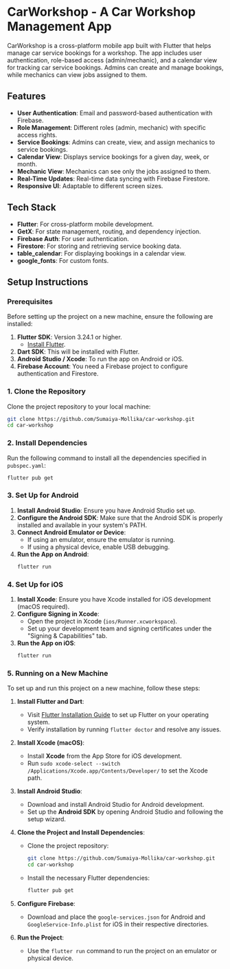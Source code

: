 # CarWorkshop - A Car Workshop Management App

CarWorkshop is a cross-platform mobile app built with Flutter that helps manage car service bookings for a workshop. The app includes user authentication, role-based access (admin/mechanic), and a calendar view for tracking car service bookings. Admins can create and manage bookings, while mechanics can view jobs assigned to them.

## Features
- **User Authentication**: Email and password-based authentication with Firebase.
- **Role Management**: Different roles (admin, mechanic) with specific access rights.
- **Service Bookings**: Admins can create, view, and assign mechanics to service bookings.
- **Calendar View**: Displays service bookings for a given day, week, or month.
- **Mechanic View**: Mechanics can see only the jobs assigned to them.
- **Real-Time Updates**: Real-time data syncing with Firebase Firestore.
- **Responsive UI**: Adaptable to different screen sizes.

## Tech Stack
- **Flutter**: For cross-platform mobile development.
- **GetX**: For state management, routing, and dependency injection.
- **Firebase Auth**: For user authentication.
- **Firestore**: For storing and retrieving service booking data.
- **table_calendar**: For displaying bookings in a calendar view.
- **google_fonts**: For custom fonts.

## Setup Instructions

### Prerequisites
Before setting up the project on a new machine, ensure the following are installed:

1. **Flutter SDK**: Version 3.24.1 or higher.
   - [Install Flutter](https://flutter.dev/docs/get-started/install).
2. **Dart SDK**: This will be installed with Flutter.
3. **Android Studio / Xcode**: To run the app on Android or iOS.
4. **Firebase Account**: You need a Firebase project to configure authentication and Firestore.

### 1. Clone the Repository
Clone the project repository to your local machine:

```bash
git clone https://github.com/Sumaiya-Mollika/car-workshop.git
cd car-workshop
```

### 2. Install Dependencies
Run the following command to install all the dependencies specified in `pubspec.yaml`:

```bash
flutter pub get
```

### 3. Set Up for Android
1. **Install Android Studio**: Ensure you have Android Studio set up.
2. **Configure the Android SDK**: Make sure that the Android SDK is properly installed and available in your system's PATH.
3. **Connect Android Emulator or Device**:
   - If using an emulator, ensure the emulator is running.
   - If using a physical device, enable USB debugging.
4. **Run the App on Android**:
   ```bash
   flutter run
   ```

### 4. Set Up for iOS
1. **Install Xcode**: Ensure you have Xcode installed for iOS development (macOS required).
2. **Configure Signing in Xcode**:
   - Open the project in Xcode (`ios/Runner.xcworkspace`).
   - Set up your development team and signing certificates under the "Signing & Capabilities" tab.
3. **Run the App on iOS**:
   ```bash
   flutter run
   ```

### 5. Running on a New Machine
To set up and run this project on a new machine, follow these steps:

1. **Install Flutter and Dart**:
   - Visit [Flutter Installation Guide](https://flutter.dev/docs/get-started/install) to set up Flutter on your operating system.
   - Verify installation by running `flutter doctor` and resolve any issues.

2. **Install Xcode (macOS)**:
   - Install **Xcode** from the App Store for iOS development.
   - Run `sudo xcode-select --switch /Applications/Xcode.app/Contents/Developer/` to set the Xcode path.

3. **Install Android Studio**:
   - Download and install Android Studio for Android development.
   - Set up the **Android SDK** by opening Android Studio and following the setup wizard.

4. **Clone the Project and Install Dependencies**:
   - Clone the project repository:
   
     ```bash
     git clone https://github.com/Sumaiya-Mollika/car-workshop.git
     cd car-workshop
     ```
   
   - Install the necessary Flutter dependencies:
   
     ```bash
     flutter pub get
     ```

5. **Configure Firebase**:
   - Download and place the `google-services.json` for Android and `GoogleService-Info.plist` for iOS in their respective directories.
   
6. **Run the Project**:
   - Use the `flutter run` command to run the project on an emulator or physical device.
